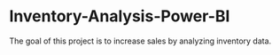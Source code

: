 # Inventory-Analysis-Power-BI
 The goal of this project is to increase sales by analyzing inventory data.
